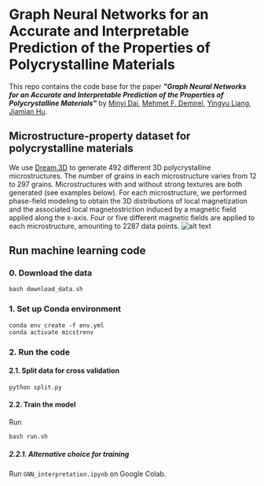 # Graph Neural Networks for an Accurate and Interpretable Prediction of the Properties of Polycrystalline Materials 

This repo contains the code base for the paper ***"Graph Neural Networks for an Accurate
and Interpretable Prediction of the Properties of Polycrystalline Materials"*** 
by [Minyi Dai](https://www.linkedin.com/in/minyi-dai-7bb82b197/), 
[Mehmet F. Demirel](https://pages.cs.wisc.edu/~demirel), 
[Yingyu Liang](https://pages.cs.wisc.edu/~yliang), 
[Jiamian Hu](https://mesomod.weebly.com/people.html).

## Microstructure-property dataset for polycrystalline materials
We use [Dream.3D](http://dream3d.bluequartz.net/) 
to generate 492 different 3D polycrystalline microstructures. 
The number of grains in each microstructure varies from 12 to 297 grains. 
Microstructures with and without strong textures are both generated (see examples below). 
For each microstructure, we performed phase-field modeling
to obtain the 3D distributions of local magnetization and the associated
local magnetostriction induced by a magnetic field applied along the x-axis.
Four or five different magnetic fields are applied to each microstructure,
amounting to 2287 data points.
![alt text](https://github.com/mehmetfdemirel/microstructure/blob/master/img/microstructure.png)

## Run machine learning code

### 0. Download the data

```
bash download_data.sh
```

### 1. Set up Conda environment
```
conda env create -f env.yml
conda activate micstrenv
```

### 2. Run the code

#### 2.1. Split data for cross validation
```
python split.py
```

#### 2.2. Train the model
Run  
```
bash run.sh
```
##### 2.2.1. Alternative choice for training
Run `GNN_interpretation.ipynb` on Google Colab.